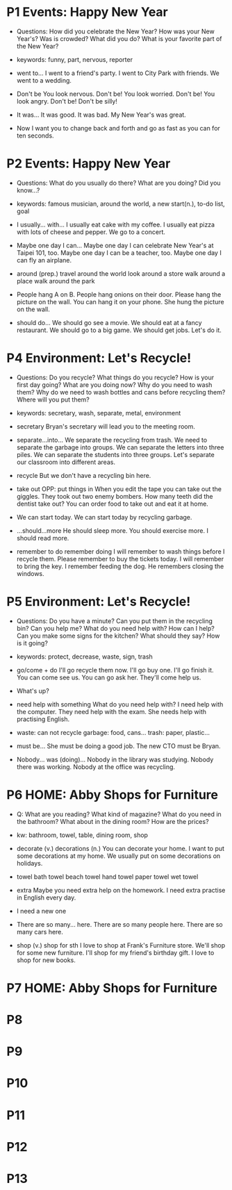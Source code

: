 # P1 Events: Happy New Year
* Questions:
How did you celebrate the New Year?
How was your New Year's?
Was is crowded?
What did you do?
What is your favorite part of the New Year?

* keywords: funny, part, nervous, reporter

* went to...
I went to a friend's party.
I went to City Park with friends.
We went to a wedding.

* Don't be
You look nervous. Don't be!
You look worried. Don't be!
You look angry. Don't be!
Don't be silly!

* It was...
It was good.
It was bad.
My New Year's was great.

* Now I want you to change back and forth and go as fast as you can for ten seconds.

# P2 Events: Happy New Year
* Questions:
What do you usually do there?
What are you doing?
Did you know...?

* keywords: famous musician, around the world, a new start(n.), to-do list, goal

* I usually... with...
I usually eat cake with my coffee.
I usually eat pizza with lots of cheese and pepper.
We go to a concert.

* Maybe one day I can...
Maybe one day I can celebrate New Year's at Taipei 101, too.
Maybe one day I can be a teacher, too.
Maybe one day I can fly an airplane.

* around (prep.)
travel around the world
look around a store
walk around a place
walk around the park

* People hang A on B.
People hang onions on their door.
Please hang the picture on the wall.
You can hang it on your phone.
She hung the picture on the wall.

* should do...
We should go see a movie.
We should eat at a fancy restaurant.
We should go to a big game.
We should get jobs.
Let's do it.

# P4 Environment: Let's Recycle!
* Questions:
Do you recycle?
What things do you recycle?
How is your first day going?
What are you doing now?
Why do you need to wash them?
Why do we need to wash bottles and cans before recycling them?
Where will you put them?

* keywords: secretary, wash, separate, metal, environment

* secretary
Bryan's secretary will lead you to the meeting room.

* separate...into...
We separate the recycling from trash.
We need to separate the garbage into groups.
We can separate the letters into three piles.
We can separate the students into three groups.
Let's separate our classroom into different areas.

* recycle
But we don't have a recycling bin here.

* take out
  OPP: put things in
When you edit the tape you can take out the giggles.
They took out two enemy bombers.
How many teeth did the dentist take out?
You can order food to take out and eat it at home.

* We can start today.
We can start today by recycling garbage.

* ...should...more
He should sleep more.
You should exercise more.
I should read more.

* remember to do
  remember doing
I will remember to wash things before I recycle them.
Please remember to buy the tickets today.
I will remember to bring the key.
I remember feeding the dog.
He remembers closing the windows.


# P5 Environment: Let's Recycle!
* Questions:
Do you have a minute?
Can you put them in the recycling bin?
Can you help me?
What do you need help with?
How can I help?
Can you make some signs for the kitchen?
What should they say?
How is it going?

* keywords: protect, decrease, waste, sign, trash

* go/come + do
I'll go recycle them now.
I'll go buy one.
I'll go finish it.
You can come see us.
You can go ask her.
They'll come help us.

* What's up?

* need help with something
What do you need help with?
I need help with the computer.
They need help with the exam.
She needs help with practising English.

* waste: can not recycle
  garbage: food, cans...
  trash: paper, plastic...

* must be...
She must be doing a good job.
The new CTO must be Bryan.

* Nobody... was (doing)...
Nobody in the library was studying.
Nobody there was working.
Nobody at the office was recycling.


# P6 HOME: Abby Shops for Furniture
* Q:
What are you reading?
What kind of magazine?
What do you need in the bathroom?
What about in the dining room?
How are the prices?

* kw: bathroom, towel, table, dining room, shop

* decorate (v.)
  decorations (n.)
You can decorate your home.
I want to put some decorations at my home.
We usually put on some decorations on holidays.

* towel
  bath towel
  beach towel
  hand towel
  paper towel
  wet towel

* extra
Maybe you need extra help on the homework.
I need extra practise in English every day.

* I need a new one

* There are so many... here.
There are so many people here.
There are so many cars here.

* shop (v.)
shop for sth
I love to shop at Frank's Furniture store.
We'll shop for some new furniture.
I'll shop for my friend's birthday gift.
I love to shop for new books.


# P7 HOME: Abby Shops for Furniture





# P8



# P9



# P10



# P11



# P12



# P13